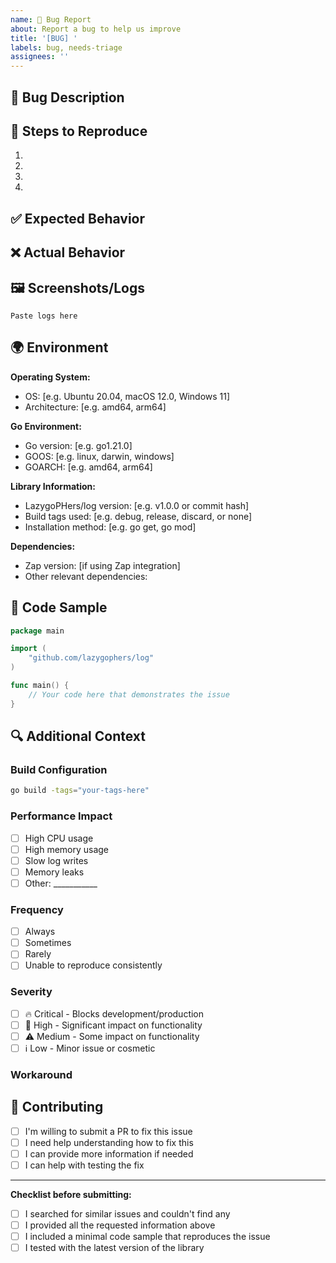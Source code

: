```yaml
---
name: 🐛 Bug Report
about: Report a bug to help us improve
title: '[BUG] '
labels: bug, needs-triage
assignees: ''
---
```


## 🐛 Bug Description
<!-- A clear and concise description of what the bug is -->

## 🔄 Steps to Reproduce
<!-- Steps to reproduce the behavior -->

1. 
2. 
3. 
4. 

## ✅ Expected Behavior
<!-- A clear and concise description of what you expected to happen -->

## ❌ Actual Behavior
<!-- A clear and concise description of what actually happened -->

## 🖼️ Screenshots/Logs
<!-- If applicable, add screenshots or log outputs to help explain your problem -->

```
Paste logs here
```

## 🌍 Environment
<!-- Please complete the following information -->

**Operating System:**
- OS: [e.g. Ubuntu 20.04, macOS 12.0, Windows 11]
- Architecture: [e.g. amd64, arm64]

**Go Environment:**
- Go version: [e.g. go1.21.0]
- GOOS: [e.g. linux, darwin, windows]
- GOARCH: [e.g. amd64, arm64]

**Library Information:**
- LazygoPHers/log version: [e.g. v1.0.0 or commit hash]
- Build tags used: [e.g. debug, release, discard, or none]
- Installation method: [e.g. go get, go mod]

**Dependencies:**
- Zap version: [if using Zap integration]
- Other relevant dependencies: 

## 📁 Code Sample
<!-- Minimal code sample that reproduces the issue -->

```go
package main

import (
    "github.com/lazygophers/log"
)

func main() {
    // Your code here that demonstrates the issue
}
```

## 🔍 Additional Context
<!-- Add any other context about the problem here -->

### Build Configuration
<!-- If relevant, include your build configuration -->

```bash
go build -tags="your-tags-here"
```

### Performance Impact
<!-- If this is a performance-related bug -->

- [ ] High CPU usage
- [ ] High memory usage  
- [ ] Slow log writes
- [ ] Memory leaks
- [ ] Other: ___________

### Frequency
<!-- How often does this bug occur? -->

- [ ] Always
- [ ] Sometimes
- [ ] Rarely
- [ ] Unable to reproduce consistently

### Severity
<!-- What's the impact of this bug? -->

- [ ] 🔥 Critical - Blocks development/production
- [ ] 🚨 High - Significant impact on functionality
- [ ] ⚠️ Medium - Some impact on functionality  
- [ ] ℹ️ Low - Minor issue or cosmetic

### Workaround
<!-- Have you found any workaround for this issue? -->

## 🤝 Contributing
<!-- Are you willing to help fix this? -->

- [ ] I'm willing to submit a PR to fix this issue
- [ ] I need help understanding how to fix this
- [ ] I can provide more information if needed
- [ ] I can help with testing the fix

---

**Checklist before submitting:**
- [ ] I searched for similar issues and couldn't find any
- [ ] I provided all the requested information above
- [ ] I included a minimal code sample that reproduces the issue
- [ ] I tested with the latest version of the library